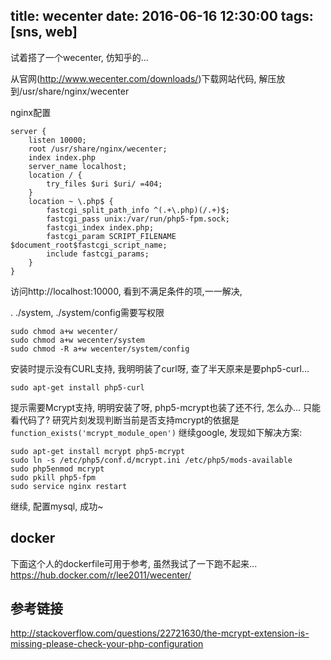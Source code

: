 ﻿title: wecenter
date: 2016-06-16 12:30:00
tags: [sns, web]
---
试着搭了一个wecenter, 仿知乎的...
<!--more-->

从官网(http://www.wecenter.com/downloads/)下载网站代码, 解压放到/usr/share/nginx/wecenter

nginx配置
```
server {                                                                         
    listen 10000;
    root /usr/share/nginx/wecenter;                                              
    index index.php
    server_name localhost;
    location / {                                                                 
        try_files $uri $uri/ =404;                                               
    } 
    location ~ \.php$ {                                                          
        fastcgi_split_path_info ^(.+\.php)(/.+)$;                                
        fastcgi_pass unix:/var/run/php5-fpm.sock;                                
        fastcgi_index index.php;                                                 
        fastcgi_param SCRIPT_FILENAME $document_root$fastcgi_script_name;        
        include fastcgi_params;                                                  
    }                                                                            
}
```
访问http://localhost:10000, 看到不满足条件的项,一一解决,

. ./system, ./system/config需要写权限
```
sudo chmod a+w wecenter/
sudo chmod a+w wecenter/system
sudo chmod -R a+w wecenter/system/config
```

安装时提示没有CURL支持, 我明明装了curl呀, 查了半天原来是要php5-curl...
```
sudo apt-get install php5-curl
```

提示需要Mcrypt支持, 明明安装了呀, php5-mcrypt也装了还不行, 怎么办... 只能看代码了?
研究片刻发现判断当前是否支持mcrypt的依据是`function_exists('mcrypt_module_open')`
继续google, 发现如下解决方案:
```
sudo apt-get install mcrypt php5-mcrypt
sudo ln -s /etc/php5/conf.d/mcrypt.ini /etc/php5/mods-available
sudo php5enmod mcrypt
sudo pkill php5-fpm
sudo service nginx restart
```

继续, 配置mysql, 成功~

## docker

下面这个人的dockerfile可用于参考, 虽然我试了一下跑不起来... 
https://hub.docker.com/r/lee2011/wecenter/

## 参考链接
http://stackoverflow.com/questions/22721630/the-mcrypt-extension-is-missing-please-check-your-php-configuration

